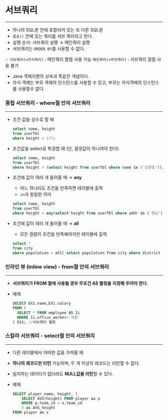 # 서브쿼리

---

- 하나의 SQL문 안에 포함되어 있는 또 다른 SQL문
- `괄호()` 안에 있는 쿼리를 서브 쿼리라고 한다.
- 실행 순서: 서브쿼리 실행 → 메인쿼리 실행
- 서브쿼리는 `ORDER BY`를 사용할 수 없다.


💡 `서브쿼리(=자식쿼리)` : 메인쿼리 컬럼 사용 가능
`메인쿼리(=부모쿼리)` : 서브쿼리 컬럼 사용 불가

- Java 객체지향의 상속과 똑같은 개념이다.
- 자식 객체는 부모 객체의 인스턴스를 사용할 수 있고, 부모는 자식객체의 인스턴스를 사용할수 없다.


### 중첩 서브쿼리 - where절 안의 서브쿼리

---

- 조건 값을 상수로 할 때
    
    ```sql
    select name, height 
    from userTbl
    where height > 177;
    ```
    

- 조건값을 select로 특정할 때 (단, 결괏값이 하나여야 한다)
    
    ```sql
    select name, height 
    from userTbl
    where height > (select height from userTbl where name in ('김경호'));
    ```
    

- 조건에 값이 여러 개 들어올 때 → **any**
    - 어느 하나라도 조건을 만족하면 테이블에 출력
    - `in`과 동일한 의미
    
    ```sql
    select name, height 
    from userTbl
    where height = any(select height from userTbl where addr in ('경남'));
    ```
    

- 조건에 값이 여러 개 들어올 때 → **all**
    - 모든 컬럼이 조건을 만족해야지만 테이블에 출력
    
    ```sql
    select * 
    from city
    where population > all( select population from city where district = 'New York' );
    ```
    

### 인라인 뷰 (inline view) - from절 안의 서브쿼리

---

- **서브쿼리가 FROM 절에 사용될 경우 무조건 AS 별칭을 지정해 주어야 한다.**
- 예제
    
    ```sql
    SELECT EX1.name,EX1.salary
    FROM (
      SELECT * FROM employee AS Ii
      WHERE Ii.office_worker='사원'
    ) EX1; //서브쿼리 별칭
    ```
    

### 스칼라 서브쿼리 - select절 안의 서브쿼리

---

- 다른 테이블에서 어떠한 값을 가져올 때
- **하나의 레코드만 리턴** 가능하며, 두 개 이상의 레코드는 리턴할 수 없다.
- 일치하는 데이터가 없더라도 **NULL값을 리턴**할 수 있다.
- 예제
    
    ```sql
    SELECT player_name, height, (
    	SELECT AVG(height) FROM player as p
    	WHERE p.team_id = x.team_id 
    	) as AVG_height
    FROM player as x
    ```